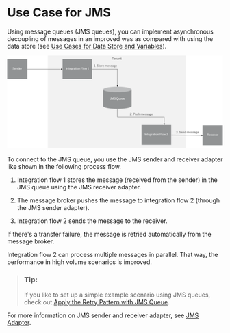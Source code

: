 <!-- loio5d2c32fb336340bcb060d8d15997888d -->

# Use Case for JMS

Using message queues \(JMS queues\), you can implement asynchronous decoupling of messages in an improved was as compared with using the data store \(see [Use Cases for Data Store and Variables](use-cases-for-data-store-and-variables-853d4dd.md)\).

![](images/Guidelines_JMS_asynchronous_decoupling_b9dc499.png)

To connect to the JMS queue, you use the JMS sender and receiver adapter like shown in the following process flow.

1.  Integration flow 1 stores the message \(received from the sender\) in the JMS queue using the JMS receiver adapter.

2.  The message broker pushes the message to integration flow 2 \(through the JMS sender adapter\).

3.  Integration flow 2 sends the message to the receiver.


If there's a transfer failure, the message is retried automatically from the message broker.

Integration flow 2 can process multiple messages in parallel. That way, the performance in high volume scenarios is improved.

> ### Tip:  
> If you like to set up a simple example scenario using JMS queues, check out [Apply the Retry Pattern with JMS Queue](apply-the-retry-pattern-with-jms-queue-da17d2d.md).

For more information on JMS sender and receiver adapter, see [JMS Adapter](jms-adapter-0993f2a.md).


